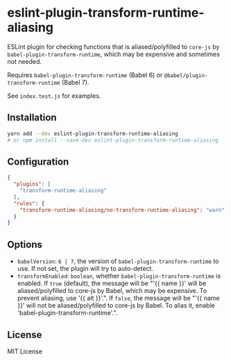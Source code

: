 # eslint-plugin-transform-runtime-aliasing
ESLint plugin for checking functions that is aliased/polyfilled to `core-js`
by `babel-plugin-transform-runtime`, which may be expensive and sometimes not needed.

Requires `babel-plugin-transform-runtime` (Babel 6) or
`@babel/plugin-transform-runtime` (Babel 7).

See `index.test.js` for examples.

## Installation
```bash
yarn add --dev eslint-plugin-transform-runtime-aliasing
# or npm install --save-dev eslint-plugin-transform-runtime-aliasing
```

## Configuration
```json
{
  "plugins": [
    "transform-runtime-aliasing"
  ],
  "rules": {
    "transform-runtime-aliasing/no-transform-runtime-aliasing": "warn"
  }
}
```

## Options
* `babelVersion`: `6 | 7`, the version of `babel-plugin-transform-runtime` to use.
If not set, the plugin will try to auto-detect.
* `transformEnabled`: `boolean`, whether `babel-plugin-transform-runtime` is enabled.
If `true` (default), the message will be "'{{ name }}' will be aliased/polyfilled to
core-js by Babel, which may be expensive. To prevent aliasing, use '{{ alt }}'.".
If `false`, the message will be "'{{ name }}' will not be aliased/polyfilled to
core-js by Babel. To alias it, enable 'babel-plugin-transform-runtime'.".

## License
MIT License
